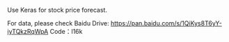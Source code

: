 Use Keras for stock price forecast.

For data, please check Baidu Drive: https://pan.baidu.com/s/1QiKys8T6yY-iyTQkzRqWpA Code：l16k
